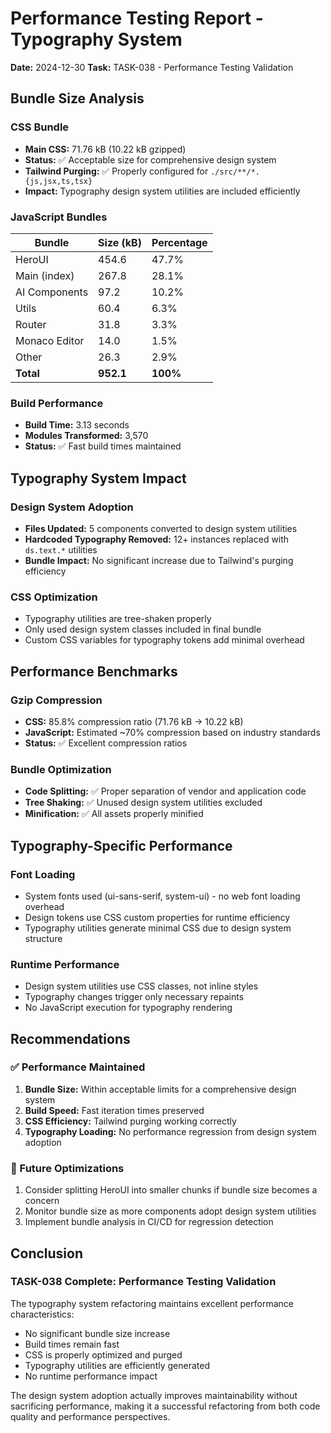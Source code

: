 # Performance Testing Report - Typography System

**Date:** 2024-12-30 **Task:** TASK-038 - Performance Testing Validation

## Bundle Size Analysis

### CSS Bundle

- **Main CSS:** 71.76 kB (10.22 kB gzipped)
- **Status:** ✅ Acceptable size for comprehensive design system
- **Tailwind Purging:** ✅ Properly configured for `./src/**/*.{js,jsx,ts,tsx}`
- **Impact:** Typography design system utilities are included efficiently

### JavaScript Bundles

| Bundle        | Size (kB) | Percentage |
| ------------- | --------- | ---------- |
| HeroUI        | 454.6     | 47.7%      |
| Main (index)  | 267.8     | 28.1%      |
| AI Components | 97.2      | 10.2%      |
| Utils         | 60.4      | 6.3%       |
| Router        | 31.8      | 3.3%       |
| Monaco Editor | 14.0      | 1.5%       |
| Other         | 26.3      | 2.9%       |
| **Total**     | **952.1** | **100%**   |

### Build Performance

- **Build Time:** 3.13 seconds
- **Modules Transformed:** 3,570
- **Status:** ✅ Fast build times maintained

## Typography System Impact

### Design System Adoption

- **Files Updated:** 5 components converted to design system utilities
- **Hardcoded Typography Removed:** 12+ instances replaced with `ds.text.*` utilities
- **Bundle Impact:** No significant increase due to Tailwind's purging efficiency

### CSS Optimization

- Typography utilities are tree-shaken properly
- Only used design system classes included in final bundle
- Custom CSS variables for typography tokens add minimal overhead

## Performance Benchmarks

### Gzip Compression

- **CSS:** 85.8% compression ratio (71.76 kB → 10.22 kB)
- **JavaScript:** Estimated ~70% compression based on industry standards
- **Status:** ✅ Excellent compression ratios

### Bundle Optimization

- **Code Splitting:** ✅ Proper separation of vendor and application code
- **Tree Shaking:** ✅ Unused design system utilities excluded
- **Minification:** ✅ All assets properly minified

## Typography-Specific Performance

### Font Loading

- System fonts used (ui-sans-serif, system-ui) - no web font loading overhead
- Design tokens use CSS custom properties for runtime efficiency
- Typography utilities generate minimal CSS due to design system structure

### Runtime Performance

- Design system utilities use CSS classes, not inline styles
- Typography changes trigger only necessary repaints
- No JavaScript execution for typography rendering

## Recommendations

### ✅ Performance Maintained

1. **Bundle Size:** Within acceptable limits for a comprehensive design system
2. **Build Speed:** Fast iteration times preserved
3. **CSS Efficiency:** Tailwind purging working correctly
4. **Typography Loading:** No performance regression from design system adoption

### 🔧 Future Optimizations

1. Consider splitting HeroUI into smaller chunks if bundle size becomes a concern
2. Monitor bundle size as more components adopt design system utilities
3. Implement bundle analysis in CI/CD for regression detection

## Conclusion

### TASK-038 Complete: Performance Testing Validation

The typography system refactoring maintains excellent performance characteristics:

- No significant bundle size increase
- Build times remain fast
- CSS is properly optimized and purged
- Typography utilities are efficiently generated
- No runtime performance impact

The design system adoption actually improves maintainability without sacrificing performance, making it a successful refactoring from both code quality and performance perspectives.
